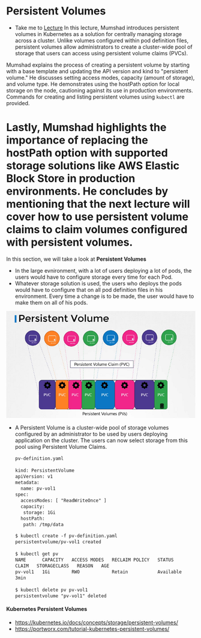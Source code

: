 # Persistent Volumes

  - Take me to [Lecture](https://kodekloud.com/topic/persistent-volumes-4/)
In this lecture, Mumshad introduces persistent volumes in Kubernetes as a solution for centrally managing storage across a cluster. Unlike volumes configured within pod definition files, persistent volumes allow administrators to create a cluster-wide pool of storage that users can access using persistent volume claims (PVCs).

Mumshad explains the process of creating a persistent volume by starting with a base template and updating the API version and kind to "persistent volume." He discusses setting access modes, capacity (amount of storage), and volume type. He demonstrates using the hostPath option for local storage on the node, cautioning against its use in production environments. Commands for creating and listing persistent volumes using `kubectl` are provided.

Lastly, Mumshad highlights the importance of replacing the hostPath option with supported storage solutions like AWS Elastic Block Store in production environments. He concludes by mentioning that the next lecture will cover how to use persistent volume claims to claim volumes configured with persistent volumes.
================================================================================================================================



In this section, we will take a look at **Persistent Volumes**

- In the large evnironment, with a lot of users deploying a lot of pods, the users would have to configure storage every time for each Pod.
- Whatever storage solution is used, the users who deploys the pods would have to configure that on all pod definition files in his environment. Every time a change is to be made, the user would have to make them on all of his pods.

![class-16](../../images/class16.PNG)


- A Persistent Volume is a cluster-wide pool of storage volumes configured by an administrator to be used by users deploying application on the cluster. The users can now select storage from this pool using Persistent Volume Claims.

  ```
  pv-definition.yaml
  
  kind: PersistentVolume
  apiVersion: v1
  metadata:
    name: pv-vol1
  spec:
    accessModes: [ "ReadWriteOnce" ]
    capacity:
     storage: 1Gi
    hostPath:
     path: /tmp/data
  ```

  ```
  $ kubectl create -f pv-definition.yaml
  persistentvolume/pv-vol1 created

  $ kubectl get pv
  NAME      CAPACITY   ACCESS MODES   RECLAIM POLICY   STATUS      CLAIM   STORAGECLASS   REASON   AGE
  pv-vol1   1Gi        RWO            Retain           Available                                   3min
  
  $ kubectl delete pv pv-vol1
  persistentvolume "pv-vol1" deleted
  ```

#### Kubernetes Persistent Volumes

- https://kubernetes.io/docs/concepts/storage/persistent-volumes/
- https://portworx.com/tutorial-kubernetes-persistent-volumes/

